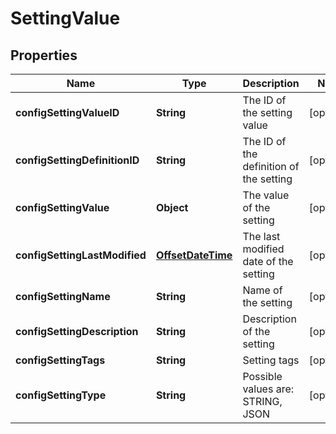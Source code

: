 
# SettingValue

## Properties
Name | Type | Description | Notes
------------ | ------------- | ------------- | -------------
**configSettingValueID** | **String** | The ID of the setting value |  [optional]
**configSettingDefinitionID** | **String** | The ID of the definition of the setting |  [optional]
**configSettingValue** | **Object** | The value of the setting |  [optional]
**configSettingLastModified** | [**OffsetDateTime**](OffsetDateTime.md) | The last modified date of the setting |  [optional]
**configSettingName** | **String** | Name of the setting |  [optional]
**configSettingDescription** | **String** | Description of the setting |  [optional]
**configSettingTags** | **String** | Setting tags |  [optional]
**configSettingType** | **String** | Possible values are: STRING, JSON |  [optional]



